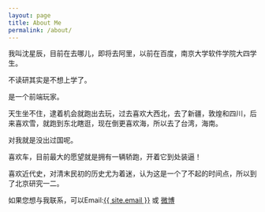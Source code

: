 ```yaml
---
layout: page
title: About Me
permalink: /about/
---
```


我叫沈星辰，目前在去哪儿，即将去阿里，以前在百度，南京大学软件学院大四学生。

不读研其实是不想上学了。

是一个前端玩家。

天生坐不住，逮着机会就跑出去玩，过去喜欢大西北，去了新疆，敦煌和四川，后来喜欢雪，就跑到东北瞎逛，现在倒更喜欢海，所以去了台湾，海南。

对我就是没出过国呢。

喜欢车，目前最大的愿望就是拥有一辆轿跑，开着它到处装逼！

喜欢近代史，对清末民初的历史尤为着迷，认为这是一个了不起的时间点，所以到了北京研究一二。

如果您想与我联系，可以Email:<a href="mailto:{{ site.email }}">{{ site.email }}</a>
或 <a href="http://weibo.com/2645114903/profile?topnav=1&wvr=5&user=1" target="_blanket">微博</a>

